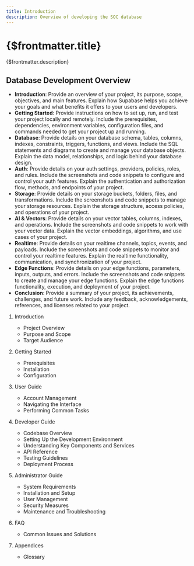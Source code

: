 ```yaml
---
title: Introduction
description: Overview of developing the SOC database
---
```


# {$frontmatter.title}

{$frontmatter.description}

## Database Development Overview

- **Introduction**:
Provide an overview of your project, its purpose, scope, objectives, and main features. Explain how Supabase helps you achieve your goals and what benefits it offers to your users and developers.
- **Getting Started**:
Provide instructions on how to set up, run, and test your project locally and remotely. Include the prerequisites, dependencies, environment variables, configuration files, and commands needed to get your project up and running.
- **Database**:
Provide details on your database schema, tables, columns, indexes, constraints, triggers, functions, and views. Include the SQL statements and diagrams to create and manage your database objects. Explain the data model, relationships, and logic behind your database design.
- **Auth**:
Provide details on your auth settings, providers, policies, roles, and rules. Include the screenshots and code snippets to configure and control your auth features. Explain the authentication and authorization flow, methods, and endpoints of your project.
- **Storage**:
Provide details on your storage buckets, folders, files, and transformations. Include the screenshots and code snippets to manage your storage resources. Explain the storage structure, access policies, and operations of your project.
- **AI & Vectors**:
Provide details on your vector tables, columns, indexes, and operations. Include the screenshots and code snippets to work with your vector data. Explain the vector embeddings, algorithms, and use cases of your project.
- **Realtime**:
Provide details on your realtime channels, topics, events, and payloads. Include the screenshots and code snippets to monitor and control your realtime features. Explain the realtime functionality, communication, and synchronization of your project.
- **Edge Functions**:
Provide details on your edge functions, parameters, inputs, outputs, and errors. Include the screenshots and code snippets to create and manage your edge functions. Explain the edge functions functionality, execution, and deployment of your project.
- **Conclusion**:
Provide a summary of your project, its achievements, challenges, and future work. Include any feedback, acknowledgements, references, and licenses related to your project.

1. Introduction

    - Project Overview
    - Purpose and Scope
    - Target Audience

2. Getting Started

    - Prerequisites
    - Installation
    - Configuration

3. User Guide

    - Account Management
    - Navigating the Interface
    - Performing Common Tasks

4. Developer Guide

    - Codebase Overview
    - Setting Up the Development Environment
    - Understanding Key Components and Services
    - API Reference
    - Testing Guidelines
    - Deployment Process

5. Administrator Guide

    - System Requirements
    - Installation and Setup
    - User Management
    - Security Measures
    - Maintenance and Troubleshooting

6. FAQ

    - Common Issues and Solutions

7. Appendices

    - Glossary
